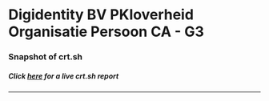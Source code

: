 # Digidentity BV PKIoverheid Organisatie Persoon CA - G3
### Snapshot of crt.sh
##### Click [here](https://crt.sh/?q=DE83E3FC245F6B048931E1C8134EAACA96FAA7B1EF1D1395F3A62CE014B05182) for a live crt.sh report

---
